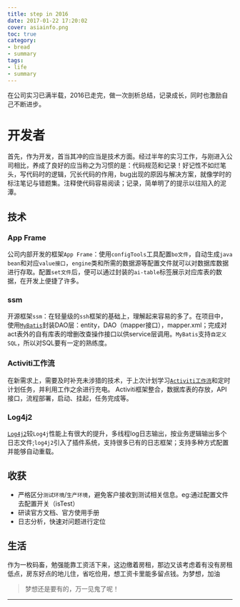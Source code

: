 ```yaml
---
title: step in 2016
date: 2017-01-22 17:20:02
cover: asiainfo.png
toc: true
category:
- bread
- summary
tags:
- life
- summary
---
```

在公司实习已满半载，2016已走完，做一次剖析总结，记录成长，同时也激励自己不断进步。

# 开发者
首先，作为开发，首当其冲的应当是技术方面。经过半年的实习工作，与刚进入公司相比，养成了良好的应当称之为习惯的是：代码规范和记录！好记性不如烂笔头，写代码时的逻辑，冗长代码的作用，bug出现的原因与解决方案，就像学时的标注笔记与错题集。注释使代码容易阅读；记录，简单明了的提示以往陷入的泥潭。

## 技术

### App Frame
公司内部开发的框架`App Frame`：使用`configTools`工具配置`bo文件`，自动生成`java bean`和对应`value接口`，`engine`类和所需的数据源等配置文件就可以对数据库数据进行存取。配置`set文件`后，便可以通过封装的`ai-table`标签展示对应库表的数据，在开发上便捷了许多。

### ssm
开源框架`ssm`：在轻量级的`ssh`框架的基础上，理解起来容易的多了。在项目中，使用[`MyBatis`][1]封装DAO层：entity，DAO（mapper接口），mapper.xml；完成对act表外的自有库表的增删改查操作接口以供service层调用。`MyBatis`支持`自定义SQL`，所以对SQL要有一定的熟练度。

### Activiti工作流
在新需求上，需要及时补充未涉猎的技术，于上次计划学习[`Activiti工作流`][2]和定时计划任务，并利用工作之余进行充电。
Activiti框架整合，数据库表的存放，API接口，流程部署，启动、挂起，任务完成等。

### Log4j2
[`Log4j2`][3]较`Log4j`性能上有很大的提升，多线程log日志输出，按业务逻辑输出多个日志文件;`log4j2`引入了插件系统，支持很多已有的日志框架；支持多种方式配置并能够自动重载。

## 收获

* 严格区分`测试环境`/`生产环境`，避免客户接收到测试相关信息。eg:通过配置文件去配置开关（isTest）
* 研读官方文档、官方使用手册 
* 日志分析，快速对问题进行定位

## 生活
作为一枚码畜，勉强能靠工资活下来，这边缴着房租，那边又该考虑着有没有房租低点，房东好点的地儿住，省吃俭用，想工资卡里能多留点钱。为梦想，加油
> 梦想还是要有的，万一见鬼了呢！

--------
[1]: http://www.mybatis.org/mybatis-3/zh/	"mybatis"
[2]: https://www.activiti.org/userguide/	"activiti"
[3]: https://logging.apache.org/log4j/2.x/	"log4j2"

